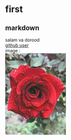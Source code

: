 # first
## markdown
salam va dorood  
[github user](https://github.com/A-sina)  
image :  
![flower](https://github.com/A-sina/thefirst/blob/main/flower.jfif)
